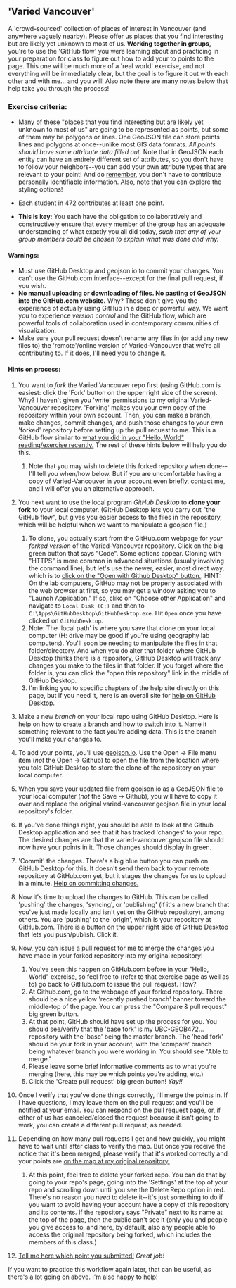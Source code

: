 ## 'Varied Vancouver'
A 'crowd-sourced' collection of places of interest in Vancouver (and anywhere vaguely nearby). Please offer us places that you find interesting but are likely yet unknown to most of us. **Working together in groups,** you're to use the 'GitHub flow' you were learning about and practicing in your preparation for class to figure out how to add your to points to the page. This one will be much more of a 'real world' exercise, and not everything will be immediately clear, but the goal is to figure it out with each other and with me... and you will! Also note there are many notes below that help take you through the process!

### Exercise criteria:

* Many of these "places that you find interesting but are likely yet unknown to most of us" are going to be represented as points, but some of them may be polygons or lines. One GeoJSON file can store points lines and polygons at once--unlike most GIS data formats. *All points should have some attribute data filled out.* Note that in GeoJSON each entity can have an entirely different set of attributes, so you don't have to follow your neighbors--you can add your own attribute types that are relevant to your point! And do [remember](https://canvas.ubc.ca/courses/60053/assignments/syllabus), you don't have to contribute personally identifiable information. Also, note that you can explore the styling options!

* Each student in 472 contributes at least one point.

* **This is key:** You each have the obligation to collaboratively and constructively ensure that every member of the group has an adequate understanding of what exactly you all did today, _such that any of your group members could be chosen to explain what was done and why._

#### Warnings:
  * Must use GitHub Desktop and geojson.io to commit your changes. You can't use the GitHub.com interface--except for the final pull request, if you wish.
  * **No manual uploading or downloading of files. No pasting of GeoJSON into the GitHub.com website.** Why? Those don't give you the experience of actually using GitHub in a deep or powerful way. We want you to experience *version control* and the GitHub flow, which are powerful tools of collaboration used in contemporary communities of visualization. 
  * Make sure your pull request doesn't rename any files in (or add any new files to) the 'remote'/online version of Varied-Vancouver that we're all contributing to. If it does, I'll need you to change it.
  
#### Hints on process:

1. You want to *fork* the Varied Vancouver repo first (using GitHub.com is easiest: click the 'Fork' button on the upper right side of the screen). Why? I haven't given you 'write' permissions to my original Varied-Vancouver repository. 'Forking' makes you your own copy of the repository within your own account. Then, you can make a branch, make changes, commit changes, and push those changes to your own 'forked' repository before setting up the pull request to me. This is a GitHub flow similar to [what you did in your "Hello, World" reading/exercise recently.](https://guides.github.com/activities/hello-world/) The rest of these hints below will help you do this.
   1. Note that you may wish to delete this forked repository when done--I'll tell you when/how below. But if you are uncomfortable having a copy of Varied-Vancouver in your account even briefly, contact me, and I will offer you an alternative approach.
1. You next want to use the local program *GitHub Desktop* to **clone your fork** to your local computer. (GitHub Desktop lets you carry out "the GitHub flow", but gives you easier access to the files in the repository, which will be helpful when we want to manipulate a geojson file.)
   1. To clone, you actually start from the GitHub.com webpage for *your forked version* of the Varied-Vancouver repository. Click on the big green button that says "Code". Some options appear. Cloning with "HTTPS" is more common in advanced situations (usually involving the command line), but let's use the newer, easier, most direct way, which is to [click on the "Open with Github Desktop" button.](https://help.github.com/desktop/guides/contributing-to-projects/cloning-a-repository-from-github-to-github-desktop/). HINT: On the lab computers, GitHub may not be properly associated with the web browser at first, so you may get a window asking you to "Launch Application." If so, clikc on "Choose other Application" and navigate to `Local Disk (C:)` and then to `C:\Apps\GitHubDesktop\GitHubDesktop.exe`. Hit `Open` once you have clicked on `GitHubDesktop`.  
   1. Note: The 'local path' is where you save that clone on your local computer (H: drive may be good if you're using geography lab computers). You'll soon be needing to manipulate the files in that folder/directory. And when you do alter that folder where GitHub Desktop thinks there is a repository, GitHub Desktop will track any changes you make to the files in that folder. If you forget where the folder is, you can click the "open this repository" link in the middle of GitHub Desktop.
   1. I'm linking you to specific chapters of the help site directly on this page, but if you need it, here is an overall site for [help on GitHub Desktop](https://help.github.com/desktop/guides/contributing-to-projects/).

1. Make a new *branch* on your local repo using GitHub Desktop. Here is help on how to [create a branch](https://help.github.com/desktop/guides/contributing-to-projects/creating-a-branch-for-your-work) and how to [switch into it](https://help.github.com/desktop/guides/contributing-to-projects/switching-between-branches). Name it something relevant to the fact you're adding data. This is the branch you'll make your changes to.

1. To add your points, you'll use [geojson.io](https://geojson.io). Use the Open -> File menu item (*not* the Open -> Github) to open the file from the location where you told GitHub Desktop to store the clone of the repository on your local computer. 

1. When you save your updated file from geojson.io as a GeoJSON file to your local computer (*not* the Save -> Github), you will have to copy it over and replace the original varied-vancouver.geojson file in your local repository's folder.

1. If you've done things right, you should be able to look at the Github Desktop application and see that it has tracked 'changes' to your repo. The desired changes are that the varied-vancouver.geojson file should now have your points in it. Those changes should display in green. 

1. 'Commit' the changes. There's a big blue button you can push on GitHub Desktop for this. It doesn't send them back to your remote repository at GitHub.com yet, but it stages the changes for us to upload in a minute. [Help on committing changes.](https://help.github.com/desktop/guides/contributing-to-projects/committing-and-reviewing-changes-to-your-project/)

1. Now it's time to upload the changes to GitHub. This can be called 'pushing' the changes, 'syncing', or 'publishing' (if it's a new branch that you've just made locally and isn't yet on the GitHub repository), among others. You are 'pushing' to the 'origin', which is your repository at GitHub.com. There is a button on the upper right side of GitHub Desktop that lets you push/publish. Click it. 

1. Now, you can issue a pull request for me to merge the changes you have made in your forked repository into my original repository!
   1. You've seen this happen on GitHub.com before in your "Hello, World" exercise, so feel free to (refer to that exercise page as well as to) go back to GitHub.com to issue the pull request. How? 
   1. At Github.com, go to the webpage of your forked repository. There should be a nice yellow 'recently pushed branch' banner toward the middle-top of the page. You can press the "Compare & pull request" big green button. 
   1. At that point, GitHub should have set up the process for you. You should see/verify that the 'base fork' is my UBC-GEOB472... repository with the 'base' being the master branch. The 'head fork' should be your fork in your account, with the 'compare' branch being whatever branch you were working in. You should see "Able to merge." 
   1. Please leave some brief informative comments as to what you're merging (here, this may be which points you're adding, etc.)
   1. Click the 'Create pull request' big green button! *Yay!!*

1. Once I verify that you've done things correctly, I'll merge the points in. If I have questions, I may leave them on the pull request and you'll be notified at your email. You can respond on the pull request page, or, if either of us has canceled/closed the request because it isn't going to work, you can create a different pull request, as needed.

1. Depending on how many pull requests I get and how quickly, you might have to wait until after class to verify the map. But once you receive the notice that it's been merged, please verify that it's worked correctly and your points are [on the map at my original repository.](https://github.com/UBC-GEOB472-Spring2021/Varied-Vancouver/blob/main/varied-vancouver.geojson) 
   1. At this point, feel free to delete your forked repo. You can do that by going to your repo's page, going into the 'Settings' at the top of your repo and scrolling down until you see the Delete Repo option in red. There's no reason you *need* to delete it--it's just something to do if you want to avoid having your account have a copy of this repository and its contents. If the repository says "Private" next to its name at the top of the page, then the public can't see it (only you and people you give access to, and here, by default, also any people able to access the original repository being forked, which includes the members of this class.)

1. [Tell me here which point you submitted!](https://canvas.ubc.ca/courses/60053/assignments/787497) *Great job!*

If you want to practice this workflow again later, that can be useful, as there's a lot going on above. I'm also happy to help!
